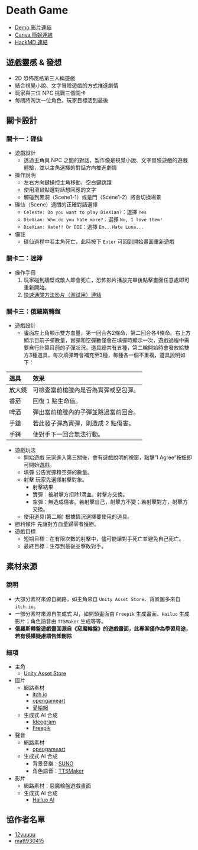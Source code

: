 # Death Game
* [Demo 影片連結](https://www.youtube.com/watch?v=QkwtMe3pX7M)
* [Canva 簡報連結](https://www.canva.com/design/DAGbvyfn5nc/2svSkbdcWSwOuOL67Fej8g/view?utm_content=DAGbvyfn5nc&utm_campaign=designshare&utm_medium=link2&utm_source=uniquelinks&utlId=h9661b54a4a)
* [HackMD 連結](https://hackmd.io/skaxwQOZRS20dLIAM-rJog?view)

## 遊戲靈感 & 發想
* 2D 恐怖風格第三人稱遊戲
* 結合視覺小說、文字冒險遊戲的方式推進劇情
* 玩家與三位 NPC 挑戰三個關卡
* 每關將淘汰一位角色，玩家目標活到最後

## 關卡設計
### 關卡一：碟仙
* 遊戲設計
  * 透過主角與 NPC 之間的對話，製作像是視覺小說、文字冒險遊戲的遊戲體驗，並以主角選擇的對話方向推進劇情
* 操作說明
  * 左右方向鍵操控主角移動、空白鍵跳躍
  * 使用滑鼠點選對話想回應的文字
  * 觸碰到黑洞（Scene1-1）或是門（Scene1-2）將會切換場景
* 碟仙（Scene）通關的正確對話選擇
  *  `Celeste: Do you want to play DieXian?`：選擇 `Yes`
  *  `DieXian: Who do you hate more?`：選擇 `No, I love them!`
  *  `DieXian: Hate!! Or DIE`：選擇 `Em...Hate Luna...`
* 備註
  * 碟仙過程中若主角死亡，此時按下 `Enter` 可回到開始畫面重新遊戲

### 關卡二：迷陣
* 操作手冊
  1. 玩家碰到牆壁或敵人即會死亡，恐怖影片播放完畢後點擊畫面任意處即可重新開始。
  2. [快速通關方法影片（測試用）連結](https://youtu.be/3uHxyI81F_s)

### 關卡三：俄羅斯轉盤
* 遊戲設計
  * 畫面左上角顯示雙方血量，第一回合各2條命，第二回合各4條命。右上方顯示目前子彈數量，實彈和空彈數僅會在填彈時顯示一次，遊戲過程中需要自行計算目前的子彈狀況。道具總共有五種，第二輪開始時會發放給雙方3種道具，每次填彈時會補充至3種，每種各一個不重複，道具說明如下：

| 道具   | 效果                                               |
|:------|:---------------------------------------------------|
| 放大鏡 | 可檢查當前槍膛內是否為實彈或空包彈。               |
| 香菸   | 回復 1 點生命值。                                  |
| 啤酒   | 彈出當前槍膛內的子彈並跳過當前回合。               |
| 手鎗   | 若此發子彈為實彈，則造成 2 點傷害。                |
| 手銬   | 使對手下一回合無法行動。                          |

* 遊戲玩法
  * 開始遊戲 玩家進入第三關後，會有遊戲說明的視窗，點擊”I Agree”按鈕即可開始遊戲。
  * 填彈 公告實彈和空彈的數量。
  * 射擊 玩家先選擇射擊對象。
    * 射擊結果
    * 實彈：被射擊方扣除1滴血。射擊方交換。
    * 空彈：無造成傷害。若射擊自己，射擊方不變；若射擊對方，射擊方交換。
  * 使用道具(第二輪) 根據情況選擇要使用的道具。
* 勝利條件 先讓對方血量歸零者獲勝。
* 遊戲目標
  * 短期目標：在有限次數的射擊中，儘可能讓對手死亡並避免自己死亡。
  * 最終目標：生存到最後並擊敗對手。

## 素材來源
### 說明
* 大部分素材來源自網路，如主角來自 `Unity Asset Store`、背景圖多來自 `itch.io`。
* 一部分素材來源自生成式 AI，如開頭畫面由 `Freepik` 生成畫面、`Hailuo` 生成影片；角色語音由 `TTSMaker` 生成等等。
* **俄羅斯轉盤遊戲畫面源自《惡魔輪盤》的遊戲畫面，此專案僅作為學習用途，若有侵權疑慮請告知刪除**

### 細項
* 主角
  * [Unity Asset Store](https://assetstore.unity.com/)
* 圖片
  * 網路素材
    * [itch.io](https://itch.io/game-assets)
    * [opengameart](https://opengameart.org/)
    * [愛給網](https://www.aigei.com/game2d/lib/rpg_kong_b/?utm_source=chatgpt.com)
  * 生成式 AI 合成
    * [Ideogram](https://ideogram.ai/)
    * [Freepik](https://www.freepik.com/)
* 聲音
  * 網路素材
    * [opengameart](https://opengameart.org/)
  * 生成式 AI 合成
    * 背景音樂：[SUNO](https://suno.com/)
    * 角色語音：[TTSMaker](https://ttsmaker.com/zh-hk)
* 影片
  * 網路素材：惡魔輪盤遊戲畫面
  * 生成式 AI 合成
    * [Hailuo AI](https://hailuoai.video/)

## 協作者名單
* [12yuuuu](https://github.com/12yuuuu)
* [matt930415](https://github.com/matt930415)
